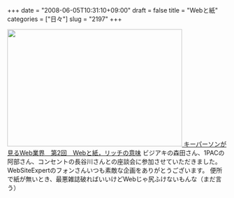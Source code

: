 +++
date = "2008-06-05T10:31:10+09:00"
draft = false
title = "Webと紙"
categories = ["日々"]
slug = "2197"
+++

<a href="http://gihyo.jp/design/serial/01/key-person/0002" target="_blank"><img src="http://ieiriblog.img.jugem.jp/20080605_460401.jpg" width="400" height="268" alt="" class="pict" />
キーパーソンが見るWeb業界　第2回　Webと紙，リッチの意味</a>
ビジアキの森田さん、1PACの阿部さん、コンセントの長谷川さんとの座談会に参加させていただきました。WebSiteExpertのフォンさんいつも素敵な企画をありがとうございます。
便所で紙が無いとき、最悪雑誌破ればいいけどWebじゃ尻ふけないもんな（まだ言う）
